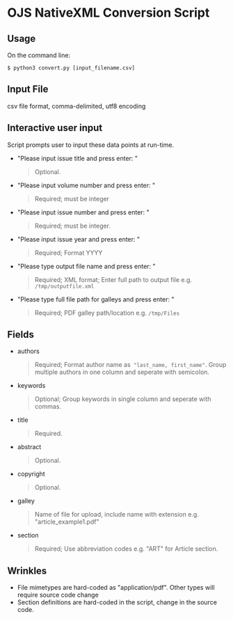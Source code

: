 # OJS NativeXML Conversion Script


## Usage

On the command line:

`$ python3 convert.py [input_filename.csv]`

## Input File

csv file format, comma-delimited, utf8 encoding

## Interactive user input
Script prompts user to input these data points at run-time.

* "Please input issue title and press enter: " 
  > Optional.

* "Please input volume number and press enter: "
  > Required; must be integer

* "Please input issue number and press enter: "
  > Required; must be integer.

* "Please input issue year and press enter: "
  > Required; Format YYYY

* "Please type output file name and press enter: "
  > Required; XML format; Enter full path to output file e.g. `/tmp/outputfile.xml`

* "Please type full file path for galleys and press enter: "
  > Required; PDF galley path/location e.g. `/tmp/Files`

## Fields

* authors
  > Required; Format author name as` "last_name, first_name"`. Group multiple authors in one column and seperate with semicolon.

* keywords
  > Optional; Group keywords in single column and seperate with commas.

* title
  > Required.

* abstract
  > Optional.

* copyright
  > Optional.

* galley
  > Name of file for upload, include name with extension e.g. "article_example1.pdf"

* section
  > Required; Use abbreviation codes e.g. "ART" for Article section.


## Wrinkles

* File mimetypes are hard-coded as "application/pdf". Other types will require source code change
* Section definitions are hard-coded in the script, change in the source code.
